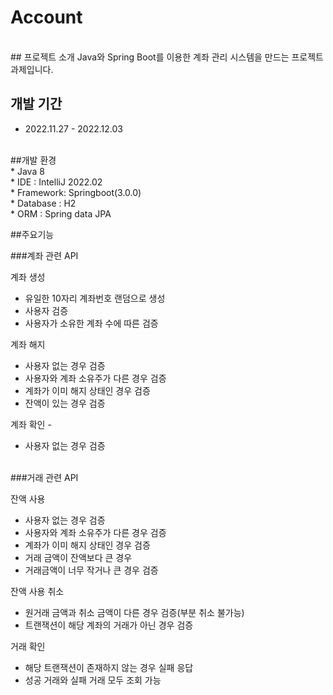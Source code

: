 # Account

<br>
## 프로젝트 소개
Java와 Spring Boot를 이용한 계좌 관리 시스템을 만드는 프로젝트 과제입니다. 

## 개발 기간
* 2022.11.27 - 2022.12.03

<br>
##개발 환경 <br>
* Java 8 <br>
* IDE : IntelliJ 2022.02 <br>
* Framework: Springboot(3.0.0)<br>
* Database : H2 <br>
* ORM : Spring data JPA <br>

##주요기능 

###계좌 관련 API

계좌 생성 
* 유일한 10자리 계좌번호 랜덤으로 생성
* 사용자 검증 
* 사용자가 소유한 계좌 수에 따른 검증 

계좌 해지 
* 사용자 없는 경우 검증 
* 사용자와 계좌 소유주가 다른 경우 검증
* 계좌가 이미 해지 상태인 경우 검증 
* 잔액이 있는 경우 검증 

계좌 확인 - 
* 사용자 없는 경우 검증

<br>
###거래 관련 API 
<br>

잔액 사용 
* 사용자 없는 경우 검증 
* 사용자와 계좌 소유주가 다른 경우 검증
* 계좌가 이미 해지 상태인 경우 검증 
* 거래 금액이 잔액보다 큰 경우 
* 거래금액이 너무 작거나 큰 경우 검증 

잔액 사용 취소
* 원거래 금액과 취소 금액이 다른 경우 검증(부분 취소 불가능)
* 트랜잭션이 해당 계좌의 거래가 아닌 경우 검증 

거래 확인
* 해당 트랜잭션이 존재하지 않는 경우 실패 응답 
* 성공 거래와 실패 거래 모두 조회 가능 
